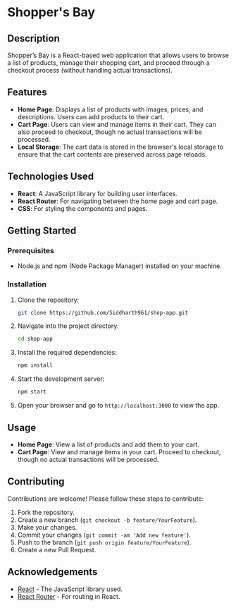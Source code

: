 # Shopper's Bay

## Description

Shopper’s Bay is a React-based web application that allows users to browse a list of products, manage their shopping cart, and proceed through a checkout process (without handling actual transactions).

## Features

- **Home Page**: Displays a list of products with images, prices, and descriptions. Users can add products to their cart.
- **Cart Page**: Users can view and manage items in their cart. They can also proceed to checkout, though no actual transactions will be processed.
- **Local Storage**: The cart data is stored in the browser's local storage to ensure that the cart contents are preserved across page reloads.

## Technologies Used

- **React**: A JavaScript library for building user interfaces.
- **React Router**: For navigating between the home page and cart page.
- **CSS**: For styling the components and pages.

## Getting Started

### Prerequisites

- Node.js and npm (Node Package Manager) installed on your machine.

### Installation

1. Clone the repository:

    ```bash
    git clone https://github.com/Siddharth961/shop-app.git
    ```

2. Navigate into the project directory:

    ```bash
    cd shop-app
    ```

3. Install the required dependencies:

    ```bash
    npm install
    ```

4. Start the development server:

    ```bash
    npm start
    ```

5. Open your browser and go to `http://localhost:3000` to view the app.

## Usage

- **Home Page**: View a list of products and add them to your cart.
- **Cart Page**: View and manage items in your cart. Proceed to checkout, though no actual transactions will be processed.

## Contributing

Contributions are welcome! Please follow these steps to contribute:

1. Fork the repository.
2. Create a new branch (`git checkout -b feature/YourFeature`).
3. Make your changes.
4. Commit your changes (`git commit -am 'Add new feature'`).
5. Push to the branch (`git push origin feature/YourFeature`).
6. Create a new Pull Request.

## Acknowledgements

- [React](https://reactjs.org/) - The JavaScript library used.
- [React Router](https://reactrouter.com/) - For routing in React.
